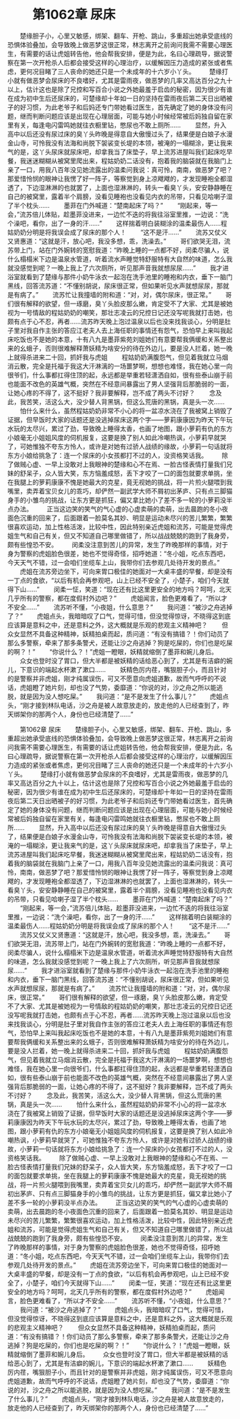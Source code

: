 # 　　第1062章 尿床
　　楚缘胆子小，心里又敏感，绑架、翻车、开枪、跳山，多重超出她承受底线的恐惧体验叠加，会导致晚上做恶梦这很正常，林志离开之前询问我需不需要心理医生，有需要的话让虎姐转告他，他会帮我安排，便是为此，名曰心理疏导，据说警察在第一次开枪杀人后都会接受这样的心理治疗，以缓解因压力造成的紧张或者焦虑，更何况目睹了三人丧命的她还只是一个未成年的十六岁小丫头。
　　楚缘打小就有做恶梦会尿床的不良嗜好，尤其是雷雨夜，做恶梦的几率又高达百分之九十以上，估计这也是除了兄控和写百合小说之外她最羞于启齿的秘密，因为很少有谁在成为初中生后还尿床的，可楚缘却十年如一日的坚持在雷雨夜后第二天日出晒被子的好习惯，为此老爷子和后妈还专门带她看过医生，首先确定了她的身体没有问题，继而判断问题应该是出现在心理层面，可能与她小时候经常被后妈独自留在家里有关，每逢电闪雷鸣她就往衣橱里钻，憋尿也不敢上厕所……
　　显然，升入高中以后还没有尿过床的臭丫头昨晚是得意自大傲慢过头了，结果便是白娘子水漫金山寺，可怜我没有法海和尚脱下袈裟变长堤的本领，被淹的一塌糊涂，更让我来气的是，这丫头尿床就尿床吧，却拿我当了床垫子，早上流苏进屋叫我们起床吃早餐，我迷迷糊糊从被窝里爬出来，程姑奶奶二话没有，抱着我的脑袋就在我脑门上亲了一口，用我八百年没见她流露出的温柔问我说：真可怜，南南，做恶梦了吧？那爱惜怜悯的眼神让我愣了好一阵子，等察觉到身上凉飕飕的，才发现睡袍全都湿透了，下边湿淋淋的也就罢了，上面也湿淋淋的，转头一看臭丫头，安安静静睡在自己的被窝里，露着半个肩膀，没看见睡袍也没看见内衣的吊带，只看见哈喇子湿了半个枕头……
　　墨菲在门外喊道：“楚南起床了吗？”
　　“刚起来，等一会，”流苏倍儿体贴，趁墨菲没进来，一边忙不迭的将我往浴室里推，一边说：“洗个澡吧，看你，出了一身的汗……”
　　这样揣着明白装糊涂的温柔最伤人……程姑奶奶分明是将我误会成了尿床的那个人！
　　“这不是汗……”
　　流苏又仗义又贤惠道：“这就是汗，放心吧，我没多想，乖，洗澡去。”
　　哥们欲哭无泪，流苏带上门，站在门外婉转的宽慰我道：“昨晚上睡的一点都不好，闵柔尽骗人，说什么榻榻米下边是温泉水管道，听着流水声睡觉特舒服特有大自然的味道，怎么我就没感觉到呢？一晚上我上了六次厕所，听见那声音我就想尿尿……”
　　我才进浴室就看到了楚缘与那件小奶牛泳衣一起泡在洗手池里的睡袍和内衣，垂下一脑门黑线，回答流苏道：“不懂别胡说，尿床很正常，但如果听见水声就想尿尿，那就是有病了。”
　　流苏忙让我撞墙的附和道：“对，对，偶尔尿床，很正常。”
　　哥们很有解释的欲望，但一琢磨，臭丫头脸皮那么嫩，肯定受不了大家、尤其是被她视为一号情敌的程姑奶奶的嘲笑，那壮志凌云的兄控日记还没写呢我就打击她，也颇有点于心不忍，再者……流苏昨天晚上泡过温泉以后也没来找我谈心，分明是肚子里对我自作主张的答应江老夫人去上海任职的事情还有怨气，恐怕早上来叫我起床吃饭也不是她的本意，十有八九是墨菲紫苑刘姐她们有意要帮我俩缓和关系整出来的幺蛾子，否则很难解释萧妖精为啥安分的待在外边儿，要是没人拦着，她一晚上就得杀进来二十回，抓奸我与虎姐
　　程姑奶奶满腹怨气，但见着我就立马烟消云散，完全是托福于我这大汗淋漓的一场噩梦啊，想想也难怪，我在她心里一向很爷们，什么事都扛得住顶的起，永远都是举重若轻潇洒自如，很有些泰山崩于前也能面不改色的英雄气概，突然在不经意间暴露出了男人坚强背后那脆弱的一面，让她心疼的不得了，这不挺好？我非要解释，岂不成了两头不讨好？
　　念及此，我苦笑，活这么大，没少替人背黑锅，但这么荒唐的黑锅，真是头一次……
　　怕什么来什么，虽然程姑奶奶非常不小心的将一盆凉水浇在了我被窝上销毁了证据，但早饭时大家的话题还是没逃掉尿床这两个字——萝莉康康因为昨天下午玩水玩的太尽兴，累过了劲，导致晚上睡得太香，也画了地图，跟小萝莉有仇的东方小娘毫无小姐姐风度的伺机报复，这要是换了别人如此冷嘲热讽，小萝莉早就哭了，可她惟独不夸东方怜人，或许是对她有过骄人战绩的缘故，小萝莉一句话就将东方小娘给挑急了：连一个尿床的小女孩都打不过的人，没资格笑话我。
　　除了做贼心虚、一早上没敢对上我眼神的楚缘和心不在焉、一脸古怪表情打量我们兄妹的舒呆子，众人皆大笑，东方恼羞成怒，丢下才咬了一口的面包就要求单挑，坐在我腿上的萝莉康康不愧是她最大的克星，竟无视她的挑战，将一片煎火腿喂到我嘴里，卖弄着宝贝女儿的乖巧，却俨然一副武学大师不屑初出茅庐、只有点三脚猫身手的小雏鸟的挑战，让东方更是抓狂，偏又拿比她小了差不多一轮的小萝莉没半点办法。
　　正当这边笑的笑气的气心虚的心虚卖萌的卖萌，出去晨跑的冬小夜面色沉重的回来了，后面跟着一脸莫名其妙、明显是运动未尽兴的苦儿繁繁，繁繁很喜欢运动，加上性格活泼，比较中性，因此特别亲近虎姐和流苏，可能是觉得虎姐生气和自己有关，但又不知道自己哪里做错了，所以战战兢兢的跑到了我身旁，颇有些惶恐不安。
　　闵柔没注意到苦儿的异常，发生了昨晚那样的事情，对于身为警察的虎姐脸色很差，她也不觉得奇怪，招呼她道：“冬小姐，吃点东西吧，今天天气不错，过一会咱们坐缆车上山，我带你们去参观几处待开发的景点。”
　　虎姐在流苏旁边坐下，可向来胃口极佳的她面对一大桌丰盛的早餐，却是没有一丁点的食欲，“以后有机会再参观吧，山上已经不安全了，小楚子，咱们今天就得下山……”
　　闵柔一怔，笑道：“现在还有比这里更安全的地方吗？呵呵，北天几乎所有的警察，都在度假村外边吧？”
　　虎姐闻言，脸色更难看了，“所以才不安全……”
　　流苏听不懂，“小夜姐，什么意思？”
　　我问道：“被沙之舟逃掉了？”
　　虎姐点头，我暗暗叹了口气，觉得可惜，但没觉得惊讶，不晓得这到底应该算是意料之中，还是意料之外，这大概就是乐观的悲观主义精神吧？
　　但众女显然不具备这种精神，妖精拍桌而起，质问道：“有没有搞错？！你们动员了那么多警察，牵来了那多条警犬，还能让沙之舟逃掉？狗是吃屎的，你们也是吃屎的啊？！”
　　“你说什么？！”虎姐一瞪眼，妖精就缩倒了墨菲和婉儿身后。
　　众女也登时没了胃口，但大半都是被妖精的话给恶心到了，尤其是有洁癖的婉儿，下意识的端起水杯漱了漱口……
　　妖精色厉内荏，嘴狠胆子小，而且针对的是警察并非虎姐，刚才纯属误伤，可又不愿意向虎姐道歉，故而气呼呼的不说话，虎姐瞪了她片刻，却也没了气势，委靡道：“你说的对，沙之舟之所以能逃脱，就是因为没人想吃屎。”
　　我问道：“是不是发生了什么事儿？”
　　虎姐点头，“刚才接到林队电话，沙之舟是被人故意放走的，放走他的人已经查到了，昨天绑架你的那两个人，身份也已经清楚了……”

　　第1062章 尿床
　　楚缘胆子小，心里又敏感，绑架、翻车、开枪、跳山，多重超出她承受底线的恐惧体验叠加，会导致晚上做恶梦这很正常，林志离开之前询问我需不需要心理医生，有需要的话让虎姐转告他，他会帮我安排，便是为此，名曰心理疏导，据说警察在第一次开枪杀人后都会接受这样的心理治疗，以缓解因压力造成的紧张或者焦虑，更何况目睹了三人丧命的她还只是一个未成年的十六岁小丫头。
　　楚缘打小就有做恶梦会尿床的不良嗜好，尤其是雷雨夜，做恶梦的几率又高达百分之九十以上，估计这也是除了兄控和写百合小说之外她最羞于启齿的秘密，因为很少有谁在成为初中生后还尿床的，可楚缘却十年如一日的坚持在雷雨夜后第二天日出晒被子的好习惯，为此老爷子和后妈还专门带她看过医生，首先确定了她的身体没有问题，继而判断问题应该是出现在心理层面，可能与她小时候经常被后妈独自留在家里有关，每逢电闪雷鸣她就往衣橱里钻，憋尿也不敢上厕所……
　　显然，升入高中以后还没有尿过床的臭丫头昨晚是得意自大傲慢过头了，结果便是白娘子水漫金山寺，可怜我没有法海和尚脱下袈裟变长堤的本领，被淹的一塌糊涂，更让我来气的是，这丫头尿床就尿床吧，却拿我当了床垫子，早上流苏进屋叫我们起床吃早餐，我迷迷糊糊从被窝里爬出来，程姑奶奶二话没有，抱着我的脑袋就在我脑门上亲了一口，用我八百年没见她流露出的温柔问我说：真可怜，南南，做恶梦了吧？那爱惜怜悯的眼神让我愣了好一阵子，等察觉到身上凉飕飕的，才发现睡袍全都湿透了，下边湿淋淋的也就罢了，上面也湿淋淋的，转头一看臭丫头，安安静静睡在自己的被窝里，露着半个肩膀，没看见睡袍也没看见内衣的吊带，只看见哈喇子湿了半个枕头……
　　墨菲在门外喊道：“楚南起床了吗？”
　　“刚起来，等一会，”流苏倍儿体贴，趁墨菲没进来，一边忙不迭的将我往浴室里推，一边说：“洗个澡吧，看你，出了一身的汗……”
　　这样揣着明白装糊涂的温柔最伤人……程姑奶奶分明是将我误会成了尿床的那个人！
　　“这不是汗……”
　　流苏又仗义又贤惠道：“这就是汗，放心吧，我没多想，乖，洗澡去。”
　　哥们欲哭无泪，流苏带上门，站在门外婉转的宽慰我道：“昨晚上睡的一点都不好，闵柔尽骗人，说什么榻榻米下边是温泉水管道，听着流水声睡觉特舒服特有大自然的味道，怎么我就没感觉到呢？一晚上我上了六次厕所，听见那声音我就想尿尿……”
　　我才进浴室就看到了楚缘与那件小奶牛泳衣一起泡在洗手池里的睡袍和内衣，垂下一脑门黑线，回答流苏道：“不懂别胡说，尿床很正常，但如果听见水声就想尿尿，那就是有病了。”
　　流苏忙让我撞墙的附和道：“对，对，偶尔尿床，很正常。”
　　哥们很有解释的欲望，但一琢磨，臭丫头脸皮那么嫩，肯定受不了大家、尤其是被她视为一号情敌的程姑奶奶的嘲笑，那壮志凌云的兄控日记还没写呢我就打击她，也颇有点于心不忍，再者……流苏昨天晚上泡过温泉以后也没来找我谈心，分明是肚子里对我自作主张的答应江老夫人去上海任职的事情还有怨气，恐怕早上来叫我起床吃饭也不是她的本意，十有八九是墨菲紫苑刘姐她们有意要帮我俩缓和关系整出来的幺蛾子，否则很难解释萧妖精为啥安分的待在外边儿，要是没人拦着，她一晚上就得杀进来二十回，抓奸我与虎姐
　　程姑奶奶满腹怨气，但见着我就立马烟消云散，完全是托福于我这大汗淋漓的一场噩梦啊，想想也难怪，我在她心里一向很爷们，什么事都扛得住顶的起，永远都是举重若轻潇洒自如，很有些泰山崩于前也能面不改色的英雄气概，突然在不经意间暴露出了男人坚强背后那脆弱的一面，让她心疼的不得了，这不挺好？我非要解释，岂不成了两头不讨好？
　　念及此，我苦笑，活这么大，没少替人背黑锅，但这么荒唐的黑锅，真是头一次……
　　怕什么来什么，虽然程姑奶奶非常不小心的将一盆凉水浇在了我被窝上销毁了证据，但早饭时大家的话题还是没逃掉尿床这两个字——萝莉康康因为昨天下午玩水玩的太尽兴，累过了劲，导致晚上睡得太香，也画了地图，跟小萝莉有仇的东方小娘毫无小姐姐风度的伺机报复，这要是换了别人如此冷嘲热讽，小萝莉早就哭了，可她惟独不夸东方怜人，或许是对她有过骄人战绩的缘故，小萝莉一句话就将东方小娘给挑急了：连一个尿床的小女孩都打不过的人，没资格笑话我。
　　除了做贼心虚、一早上没敢对上我眼神的楚缘和心不在焉、一脸古怪表情打量我们兄妹的舒呆子，众人皆大笑，东方恼羞成怒，丢下才咬了一口的面包就要求单挑，坐在我腿上的萝莉康康不愧是她最大的克星，竟无视她的挑战，将一片煎火腿喂到我嘴里，卖弄着宝贝女儿的乖巧，却俨然一副武学大师不屑初出茅庐、只有点三脚猫身手的小雏鸟的挑战，让东方更是抓狂，偏又拿比她小了差不多一轮的小萝莉没半点办法。
　　正当这边笑的笑气的气心虚的心虚卖萌的卖萌，出去晨跑的冬小夜面色沉重的回来了，后面跟着一脸莫名其妙、明显是运动未尽兴的苦儿繁繁，繁繁很喜欢运动，加上性格活泼，比较中性，因此特别亲近虎姐和流苏，可能是觉得虎姐生气和自己有关，但又不知道自己哪里做错了，所以战战兢兢的跑到了我身旁，颇有些惶恐不安。
　　闵柔没注意到苦儿的异常，发生了昨晚那样的事情，对于身为警察的虎姐脸色很差，她也不觉得奇怪，招呼她道：“冬小姐，吃点东西吧，今天天气不错，过一会咱们坐缆车上山，我带你们去参观几处待开发的景点。”
　　虎姐在流苏旁边坐下，可向来胃口极佳的她面对一大桌丰盛的早餐，却是没有一丁点的食欲，“以后有机会再参观吧，山上已经不安全了，小楚子，咱们今天就得下山……”
　　闵柔一怔，笑道：“现在还有比这里更安全的地方吗？呵呵，北天几乎所有的警察，都在度假村外边吧？”
　　虎姐闻言，脸色更难看了，“所以才不安全……”
　　流苏听不懂，“小夜姐，什么意思？”
　　我问道：“被沙之舟逃掉了？”
　　虎姐点头，我暗暗叹了口气，觉得可惜，但没觉得惊讶，不晓得这到底应该算是意料之中，还是意料之外，这大概就是乐观的悲观主义精神吧？
　　但众女显然不具备这种精神，妖精拍桌而起，质问道：“有没有搞错？！你们动员了那么多警察，牵来了那多条警犬，还能让沙之舟逃掉？狗是吃屎的，你们也是吃屎的啊？！”
　　“你说什么？！”虎姐一瞪眼，妖精就缩倒了墨菲和婉儿身后。
　　众女也登时没了胃口，但大半都是被妖精的话给恶心到了，尤其是有洁癖的婉儿，下意识的端起水杯漱了漱口……
　　妖精色厉内荏，嘴狠胆子小，而且针对的是警察并非虎姐，刚才纯属误伤，可又不愿意向虎姐道歉，故而气呼呼的不说话，虎姐瞪了她片刻，却也没了气势，委靡道：“你说的对，沙之舟之所以能逃脱，就是因为没人想吃屎。”
　　我问道：“是不是发生了什么事儿？”
　　虎姐点头，“刚才接到林队电话，沙之舟是被人故意放走的，放走他的人已经查到了，昨天绑架你的那两个人，身份也已经清楚了……”
